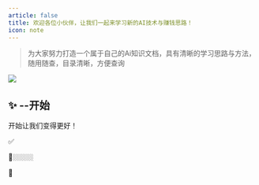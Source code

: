 ```yaml
---
article: false
title: 欢迎各位小伙伴，让我们一起来学习新的AI技术与赚钱思路！
icon: note
---
```


> 为大家努力打造一个属于自己的Ai知识文档，具有清晰的学习思路与方法，随用随查，目录清晰，方便查询

[![](https://img.shields.io/discord/1048780149899939881?color=%2385c8c8&label=Discord&logo=discord&style=for-the-badge)](https://baidu.com)

## ✨ --开始

开始让我们变得更好！

✅

🤒🏼🏼🏼





🤚